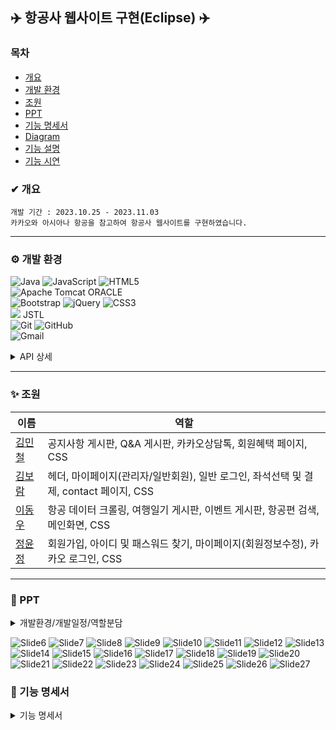 <Resource auth="Container" driverClassName="oracle.jdbc.OracleDriver" maxIdle="10" maxTotal="20" maxWaitMillis="-1" name="jdbc/myoracle" password="tiger" type="javax.sql.DataSource" url="jdbc:oracle:thin:@192.168.0.32:1521:xe" username="scott"/>

## ✈️ 항공사 웹사이트 구현(Eclipse) ✈️

### 목차
* [개요](#-개요)
* [개발 환경](#-개발-환경)
* [조원](#-조원)
* [PPT](#-ppt)
* [기능 명세서](#-기능-명세서)
* [Diagram](#-diagram)
* [기능 설명](#-기능-설명)
* [기능 시연](#-기능-시연)

### ✔ 개요
```
개발 기간 : 2023.10.25 - 2023.11.03
카카오와 아시아나 항공을 참고하여 항공사 웹사이트를 구현하였습니다.
```
***

### ⚙ 개발 환경
![Java](https://img.shields.io/badge/java-%23ED8B00.svg?style=for-the-badge&logo=openjdk&logoColor=white)
![JavaScript](https://img.shields.io/badge/javascript-%23323330.svg?style=for-the-badge&logo=javascript&logoColor=%23F7DF1E)
![HTML5](https://img.shields.io/badge/html5-%23E34F26.svg?style=for-the-badge&logo=html5&logoColor=white)
<br>
![Apache Tomcat](https://img.shields.io/badge/apache%20tomcat-%23F8DC75.svg?style=for-the-badge&logo=apache-tomcat&logoColor=black)
ORACLE
<br>
![Bootstrap](https://img.shields.io/badge/bootstrap-%238511FA.svg?style=for-the-badge&logo=bootstrap&logoColor=white)
![jQuery](https://img.shields.io/badge/jquery-%230769AD.svg?style=for-the-badge&logo=jquery&logoColor=white)
![CSS3](https://img.shields.io/badge/css3-%231572B6.svg?style=for-the-badge&logo=css3&logoColor=white)
<br>
<img src="https://img.shields.io/badge/JSP-E34F26?style=flat-square&logo=JSP&logoColor=white">
JSTL
<br>
![Git](https://img.shields.io/badge/git-%23F05033.svg?style=for-the-badge&logo=git&logoColor=white)
![GitHub](https://img.shields.io/badge/github-%23121011.svg?style=for-the-badge&logo=github&logoColor=white)
<br>
![Gmail](https://img.shields.io/badge/Gmail-D14836?style=for-the-badge&logo=gmail&logoColor=white)

<details>
	<summary>
		API 상세
	</summary>
  
* 메일 전송 : activation.jar, imap.jar, javax.mail-api-1.4.7, mailapi, smtp.jar​
* 기타 : Selenium(크롤링), Summernote(게시판 에디터), DateRangePicker(날짜 선택)

</details>

***

### ✨ 조원
|이름|역할|
|----|------|
|[김민철](https://github.com/alscjf6702)|공지사항 게시판, Q&A 게시판, 카카오상담톡, 회원혜택 페이지, CSS​|
|[김보람](https://github.com/kbr7105)|헤더, 마이페이지(관리자/일반회원), 일반 로그인, 좌석선택 및 결제, contact 페이지, CSS​|
|[이동우](https://github.com/dwdwdw12)|항공 데이터 크롤링, 여행일기 게시판, 이벤트 게시판, 항공편 검색, 메인화면, CSS|
|[정윤정](https://github.com/yjeongyjeong)|회원가입, 아이디 및 패스워드 찾기, 마이페이지(회원정보수정), 카카오 로그인, CSS​|
***

### 📂 PPT
<details>
  <summary>
   개발환경/개발일정/역할분담
  </summary>

![Slide1](https://github.com/yjeongyjeong/project01/assets/147116001/ced6e558-0b49-4542-9367-9c24320a9f04)
![Slide2](https://github.com/yjeongyjeong/project01/assets/147116001/c510938e-3acc-45ce-b4e4-56c3822dbbd7)
![Slide3](https://github.com/yjeongyjeong/project01/assets/147116001/e5fc902c-97d5-4948-a780-991040fb8188)
![Slide4](https://github.com/yjeongyjeong/project01/assets/147116001/1ffddd91-b083-4c83-bf9c-02b7b23c2486)
![Slide5](https://github.com/yjeongyjeong/project01/assets/147116001/5f380692-3b2c-470f-a898-68e339a2d819)

</details>

![Slide6](https://github.com/yjeongyjeong/project01/assets/147116001/ae50c435-fd8a-467e-a7a2-e144efa89f9c)
![Slide7](https://github.com/yjeongyjeong/project01/assets/147116001/54913729-ae84-4ebb-b0c0-a144434d8880)
![Slide8](https://github.com/yjeongyjeong/project01/assets/147116001/623a0ef4-af36-45a7-b325-3aa25b086136)
![Slide9](https://github.com/yjeongyjeong/project01/assets/147116001/652efea7-c088-4760-8419-68d873f50576)
![Slide10](https://github.com/yjeongyjeong/project01/assets/147116001/3048518c-b2a1-4c8c-b53b-54f3a1d10a39)
![Slide11](https://github.com/yjeongyjeong/project01/assets/147116001/862802aa-34f0-4988-a33d-8a9302627e22)
![Slide12](https://github.com/yjeongyjeong/project01/assets/147116001/b7a60d39-cc9e-4f34-aeb8-d972a1af5b4c)
![Slide13](https://github.com/yjeongyjeong/project01/assets/147116001/b8ae91f8-b0df-49da-83b8-197f06421b2f)
![Slide14](https://github.com/yjeongyjeong/project01/assets/147116001/1f5a449c-58b0-4673-bb32-53f29c19bc9c)
![Slide15](https://github.com/yjeongyjeong/project01/assets/147116001/2a8ac03c-e0f3-49b3-99e5-9a22ad4dd0d6)
![Slide16](https://github.com/yjeongyjeong/project01/assets/147116001/8dbda18a-9cf3-45cf-b8a2-8e6cae7b65a2)
![Slide17](https://github.com/yjeongyjeong/project01/assets/147116001/633fe9e6-827f-431a-918b-74d179e173a6)
![Slide18](https://github.com/yjeongyjeong/project01/assets/147116001/64e35c79-0d7c-4297-85a5-dca62ed1762b)
![Slide19](https://github.com/yjeongyjeong/project01/assets/147116001/2bd03d7f-172c-4bc5-aa0d-9996765b3dbd)
![Slide20](https://github.com/yjeongyjeong/project01/assets/147116001/e25ef96a-4644-4921-8e92-326e84365837)
![Slide21](https://github.com/yjeongyjeong/project01/assets/147116001/2bc0def0-b74e-4c2d-b931-362c207822be)
![Slide22](https://github.com/yjeongyjeong/project01/assets/147116001/0bbab065-9e84-4f68-8c6f-b70555ae268f)
![Slide23](https://github.com/yjeongyjeong/project01/assets/147116001/d5556188-5e7f-4ed6-a7bb-19770815dbd1)
![Slide24](https://github.com/yjeongyjeong/project01/assets/147116001/5bb4c85e-a323-45b2-9640-103590a1ef04)
![Slide25](https://github.com/yjeongyjeong/project01/assets/147116001/35984401-eccd-4726-9ae6-62f5a32a2e25)
![Slide26](https://github.com/yjeongyjeong/project01/assets/147116001/fbee83b4-b41f-4e9b-a7bd-4723eadc9a08)
![Slide27](https://github.com/yjeongyjeong/project01/assets/147116001/202fb630-7471-45f4-a011-df77ee79fbe2)


### 📑 기능 명세서
<details>
  <summary>
    기능 명세서
  </summary>
  
![기능명세서](https://github.com/yjeongyjeong/AirlineProject-eclipse-/assets/147116001/9f6880b0-b96f-491d-8074-30cdd2ed88ac)

</details>